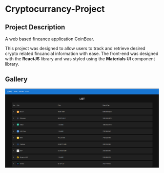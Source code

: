 # Cryptocurrancy-Project
## Project Description
A web based fincance application CoinBear.

This project was designed to allow users to track and retrieve desired crypto related fincancial information with ease. The front-end was designed with the **ReactJS** library and was styled using the **Materials UI** component library.

## Gallery
![alt text](https://github.com/jordanlee124/Cryptocurrancy-Project/blob/main/ProjPic.png?raw=true)
